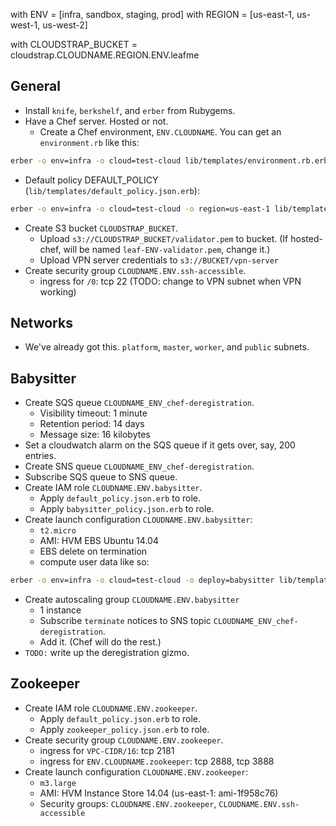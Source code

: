 with ENV = [infra, sandbox, staging, prod]
with REGION = [us-east-1, us-west-1, us-west-2]

with CLOUDSTRAP_BUCKET = cloudstrap.CLOUDNAME.REGION.ENV.leafme

## General
- Install `knife`, `berkshelf`, and `erber` from Rubygems.
- Have a Chef server. Hosted or not.
  - Create a Chef environment, `ENV.CLOUDNAME`. You can get an `environment.rb` like this:
```bash
erber -o env=infra -o cloud=test-cloud lib/templates/environment.rb.erb > environment.rb
```

- Default policy DEFAULT_POLICY (`lib/templates/default_policy.json.erb`):
```bash
erber -o env=infra -o cloud=test-cloud -o region=us-east-1 lib/templates/default_policy.json.erb
```

- Create S3 bucket `CLOUDSTRAP_BUCKET`.
  - Upload `s3://CLOUDSTRAP_BUCKET/validator.pem` to bucket. (If hosted-chef, will be named `leaf-ENV-validator.pem`, change it.)
  - Upload VPN server credentials to `s3://BUCKET/vpn-server`
- Create security group `CLOUDNAME.ENV.ssh-accessible`.
  - ingress for `/0`: tcp 22 (TODO: change to VPN subnet when VPN working)

## Networks
- We've already got this. `platform`, `master`, `worker`, and `public` subnets.

## Babysitter
- Create SQS queue `CLOUDNAME_ENV_chef-deregistration`.
  - Visibility timeout: 1 minute
  - Retention period: 14 days
  - Message size: 16 kilobytes
- Set a cloudwatch alarm on the SQS queue if it gets over, say, 200 entries.
- Create SNS queue `CLOUDNAME_ENV_chef-deregistration`.
- Subscribe SQS queue to SNS queue.
- Create IAM role `CLOUDNAME.ENV.babysitter`.
  - Apply `default_policy.json.erb` to role.
  - Apply `babysitter_policy.json.erb` to role.
- Create launch configuration `CLOUDNAME.ENV.babysitter`:
  - `t2.micro`
  - AMI: HVM EBS Ubuntu 14.04
  - EBS delete on termination
  - compute user data like so:
```bash
erber -o env=infra -o cloud=test-cloud -o deploy=babysitter lib/templates/cloud-init.bash.erb
```
- Create autoscaling group `CLOUDNAME.ENV.babysitter`
  - 1 instance
  - Subscribe `terminate` notices to SNS topic `CLOUDNAME_ENV_chef-deregistration`.
  - Add it. (Chef will do the rest.)
- `TODO:` write up the deregistration gizmo. 

## Zookeeper
- Create IAM role `CLOUDNAME.ENV.zookeeper`.
  - Apply `default_policy.json.erb` to role.
  - Apply `zookeeper_policy.json.erb` to role.
- Create security group `CLOUDNAME.ENV.zookeeper`.
  - ingress for `VPC-CIDR/16`: tcp 2181
  - ingress for `ENV.CLOUDNAME.zookeeper`: tcp 2888, tcp 3888
- Create launch configuration `CLOUDNAME.ENV.zookeeper`:
  - `m3.large`
  - AMI: HVM Instance Store 14.04 (us-east-1: ami-1f958c76)
  - Security groups: `CLOUDNAME.ENV.zookeeper`, `CLOUDNAME.ENV.ssh-accessible`